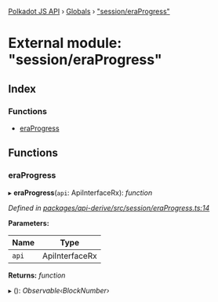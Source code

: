 [Polkadot JS API](../README.md) › [Globals](../globals.md) › ["session/eraProgress"](_session_eraprogress_.md)

# External module: "session/eraProgress"

## Index

### Functions

* [eraProgress](_session_eraprogress_.md#eraprogress)

## Functions

###  eraProgress

▸ **eraProgress**(`api`: ApiInterfaceRx): *function*

*Defined in [packages/api-derive/src/session/eraProgress.ts:14](https://github.com/polkadot-js/api/blob/64a4bb2e1/packages/api-derive/src/session/eraProgress.ts#L14)*

**Parameters:**

Name | Type |
------ | ------ |
`api` | ApiInterfaceRx |

**Returns:** *function*

▸ (): *Observable‹BlockNumber›*
